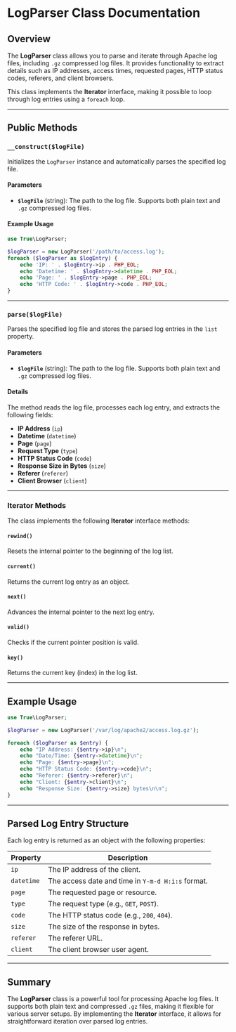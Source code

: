 # LogParser Class Documentation

## Overview
The **LogParser** class allows you to parse and iterate through Apache log files, including `.gz` compressed log files. It provides functionality to extract details such as IP addresses, access times, requested pages, HTTP status codes, referers, and client browsers.

This class implements the **Iterator** interface, making it possible to loop through log entries using a `foreach` loop.

---

## Public Methods

### `__construct($logFile)`
Initializes the `LogParser` instance and automatically parses the specified log file.

#### Parameters
- **`$logFile`** (string): The path to the log file. Supports both plain text and `.gz` compressed log files.

#### Example Usage
```php
use True\LogParser;

$logParser = new LogParser('/path/to/access.log');
foreach ($logParser as $logEntry) {
    echo 'IP: ' . $logEntry->ip . PHP_EOL;
    echo 'Datetime: ' . $logEntry->datetime . PHP_EOL;
    echo 'Page: ' . $logEntry->page . PHP_EOL;
    echo 'HTTP Code: ' . $logEntry->code . PHP_EOL;
}
```

---

### `parse($logFile)`
Parses the specified log file and stores the parsed log entries in the `list` property.

#### Parameters
- **`$logFile`** (string): The path to the log file. Supports both plain text and `.gz` compressed log files.

#### Details
The method reads the log file, processes each log entry, and extracts the following fields:
- **IP Address** (`ip`)
- **Datetime** (`datetime`)
- **Page** (`page`)
- **Request Type** (`type`)
- **HTTP Status Code** (`code`)
- **Response Size in Bytes** (`size`)
- **Referer** (`referer`)
- **Client Browser** (`client`)

---

### Iterator Methods
The class implements the following **Iterator** interface methods:

#### `rewind()`
Resets the internal pointer to the beginning of the log list.

#### `current()`
Returns the current log entry as an object.

#### `next()`
Advances the internal pointer to the next log entry.

#### `valid()`
Checks if the current pointer position is valid.

#### `key()`
Returns the current key (index) in the log list.

---

## Example Usage
```php
use True\LogParser;

$logParser = new LogParser('/var/log/apache2/access.log.gz');

foreach ($logParser as $entry) {
    echo "IP Address: {$entry->ip}\n";
    echo "Date/Time: {$entry->datetime}\n";
    echo "Page: {$entry->page}\n";
    echo "HTTP Status Code: {$entry->code}\n";
    echo "Referer: {$entry->referer}\n";
    echo "Client: {$entry->client}\n";
    echo "Response Size: {$entry->size} bytes\n\n";
}
```

---

## Parsed Log Entry Structure
Each log entry is returned as an object with the following properties:

| Property   | Description                |
|------------|----------------------------|
| `ip`       | The IP address of the client. |
| `datetime` | The access date and time in `Y-m-d H:i:s` format. |
| `page`     | The requested page or resource. |
| `type`     | The request type (e.g., `GET`, `POST`). |
| `code`     | The HTTP status code (e.g., `200`, `404`). |
| `size`     | The size of the response in bytes. |
| `referer`  | The referer URL. |
| `client`   | The client browser user agent. |

---

## Summary
The **LogParser** class is a powerful tool for processing Apache log files. It supports both plain text and compressed `.gz` files, making it flexible for various server setups. By implementing the **Iterator** interface, it allows for straightforward iteration over parsed log entries.

